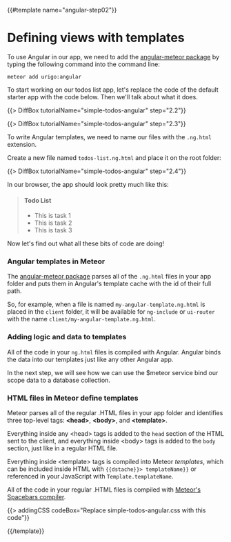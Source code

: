 {{#template name="angular-step02"}}
# Defining views with templates

To use Angular in our app, we need to add the [angular-meteor package](http://angular-meteor.com/) by typing the following
command into the command line:

    meteor add urigo:angular


To start working on our todos list app, let's replace the code of the default starter app with the code below. Then we'll talk about what it does.

{{> DiffBox tutorialName="simple-todos-angular" step="2.2"}}

{{> DiffBox tutorialName="simple-todos-angular" step="2.3"}}

To write Angular templates, we need to name our files with the `.ng.html` extension.

Create a new file named `todos-list.ng.html` and place it on the root folder:

{{> DiffBox tutorialName="simple-todos-angular" step="2.4"}}

In our browser, the app should look pretty much like this:

> #### Todo List
> - This is task 1
> - This is task 2
> - This is task 3

Now let's find out what all these bits of code are doing!

### Angular templates in Meteor

The [angular-meteor package](http://angular-meteor.com/) parses all of the `.ng.html` files in your app folder and puts them in Angular's template cache with the id of their full path.

So, for example, when a file is named `my-angular-template.ng.html` is placed in the `client` folder, it will be available for `ng-include` or `ui-router` with the name `client/my-angular-template.ng.html`.

### Adding logic and data to templates

All of the code in your `ng.html` files is compiled with Angular. Angular binds the data into our templates just like any other Angular app.

In the next step, we will see how we can use the $meteor service bind our scope data to a database collection.

### HTML files in Meteor define templates

Meteor parses all of the regular .HTML files in your app folder and identifies three top-level tags: **&lt;head>**, **&lt;body>**, and **&lt;template>**.

Everything inside any &lt;head> tags is added to the `head` section of the HTML sent to the client, and everything inside &lt;body> tags is added to the `body` section, just like in a regular HTML file.

Everything inside &lt;template> tags is compiled into Meteor _templates_, which can be included inside HTML with `{{dstache}}> templateName}}` or referenced in your JavaScript with `Template.templateName`.

All of the code in your regular .HTML files is compiled with [Meteor's Spacebars compiler](https://github.com/meteor/meteor/blob/devel/packages/spacebars/README.md).

{{> addingCSS codeBox="Replace simple-todos-angular.css with this code"}}

{{/template}}
